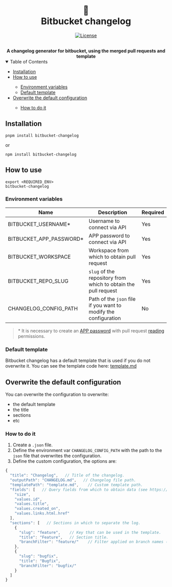 <div align="center">
    <h1>
        📓
        <br />
        Bitbucket changelog
        <br />
    </h1>
</div>

<div align="center">

[![License](https://img.shields.io/github/license/Alejandroid17/bitbucket-changelog?style=flat-square)](https://github.com/Alejandroid17/bitbucket-changelog/blob/main/LICENSE)

<br />
</div>

<div align="center"> 
<strong>A changelog generator for bitbucket, using the merged pull requests and template</strong>
</div>

<!--
<div align="center"> 
<br />
<pre></pre>
<br />
</div>
--->

<!-- TABLE OF CONTENTS -->

<details open>
  <summary>Table of Contents</summary>
  <ul>
    <li><a href="#installation">Installation</a></li>
    <li><a href="#how-to-use">How to use</a></li>
    <ul>
      <li><a href="#environment-variables">Environment variables</a></li>
      <li><a href="#default-template">Default template</a></li>
    </ul>
    <li><a href="#overwrite-the-default-configuration">Overwrite the default configuration</a></li>
    <ul>
      <li><a href="#how-to-do-it">How to do it</a></li>
    </ul>
  </ul>
</details>

## Installation

```shell
pnpm install bitbucket-changelog
```
or
```shell
npm install bitbucket-changelog
```

## How to use

```shell
export <REQUIRED_ENV> 
bitbucket-changelog
```

### Environment variables

| Name                    | Description                                                     | Required |
|-------------------------|-----------------------------------------------------------------|----------|
| BITBUCKET_USERNAME*     | Username to connect via API                                     | Yes      |
| BITBUCKET_APP_PASSWORD* | APP password to connect via API                                 | Yes      |
| BITBUCKET_WORKSPACE     | Workspace from which to obtain pull request                     | Yes      |
| BITBUCKET_REPO_SLUG     | `slug` of the repository from which to obtain the pull request  | Yes      |
| CHANGELOG_CONFIG_PATH   | Path of the `json` file if you want to modify the configuration | No       |

> \* It is necessary to create an [APP password](https://support.atlassian.com/bitbucket-cloud/docs/app-passwords/) with pull request [reading](https://developer.atlassian.com/cloud/bitbucket/rest/intro/#scopes) permissions.

### Default template
Bitbucket changelog has a default template that is used if you do not overwrite it. You can see the template code here: [template.md](https://raw.githubusercontent.com/Alejandroid17/bitbucket-changelog/main/src/template.md)

## Overwrite the default configuration
You can overwrite the configuration to overwrite:
- the default template
- the title
- sections
- etc

### How to do it
1. Create a `.json` file.
2. Define the environment var `CHANGELOG_CONFIG_PATH` with the path to the `json` file that overwrites the configuration.
3. Define the custom configuration, the options are:

```js
{
  "title": "Changelog",   // Title of the changelog.
  "outputPath": "CHANGELOG.md",   // Changelog file path.
  "templatePath": "template.md",    // Custom template path.
  "fields": [   // Query fields from which to obtain data (see https://developer.atlassian.com/cloud/bitbucket/rest/intro/#querying)
    "size", 
    "values.id", 
    "values.title", 
    "values.created_on", 
    "values.links.html.href"
  ],
  "sections": [   // Sections in which to separate the log.
    {
      "slug": "feature",    // Key that can be used in the template.
      "title": "Feature",   // Section title.
      "branchFilter": "feature/"    // Filter applied on branch names (case-insensitive text contains).
    },
    {
      "slug": "bugfix",
      "title": "Bugfix",
      "branchFilter": "bugfix/"
    }
  ]
}
```
